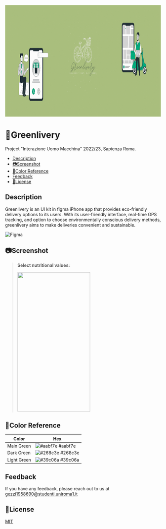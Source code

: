 <img src="https://github.com/Flavio0410/Greenlivery/blob/main/Data/banner_readme.gif" width="1100" height="360">

# 🌱Greenlivery


Project "Interazione Uomo Macchina" 2022/23, Sapienza Roma.

- [Description](#description)
- [📷Screenshot](#screenshot)
- [🎨Color Reference](#color-reference)
- [Feedback](#feedback)
- [📖License](#license)

## Description
Greenlivery is an UI kit in figma iPhone app that provides eco-friendly delivery options to its users. With its user-friendly interface, real-time GPS tracking, and option to choose environmentally conscious delivery methods, greenlivery aims to make deliveries convenient and sustainable. 

![Figma](https://img.shields.io/badge/figma-%23F24E1E.svg?style=for-the-badge&logo=figma&logoColor=white)


## 📷Screenshot

> **Select nutritional values:**
>
><img src="https://github.com/Flavio0410/Greenlivery/blob/main/Data/Change_KCal.gif" width="235" height="450">


## 🎨Color Reference

| Color             | Hex                                                                |
| ----------------- | ------------------------------------------------------------------ |
| Main Green | ![#aabf7e](https://via.placeholder.com/10x10/aabf7e/aabf7e.png) #aabf7e |
| Dark Green | ![#268c3e](https://via.placeholder.com/10x10/268c3e/268c3e.png) #268c3e |
| Light Green | ![#39c06a](https://via.placeholder.com/10x10/39c06a/39c06a.png) #39c06a |

## Feedback

If you have any feedback, please reach out to us at gezzi1958690@studenti.uniroma1.it


## 📖License

[MIT](https://choosealicense.com/licenses/mit/)
